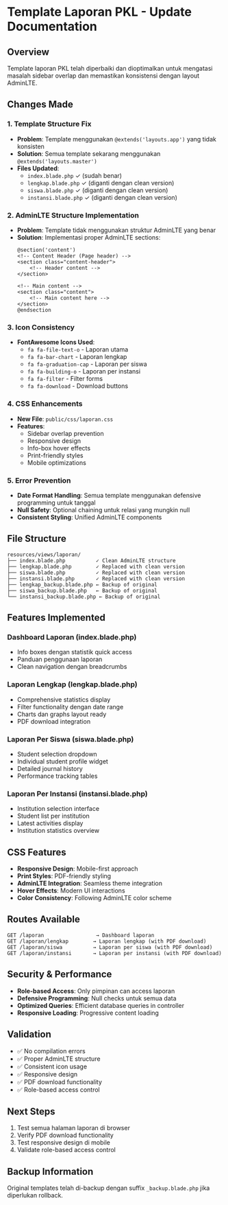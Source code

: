 # Template Laporan PKL - Update Documentation

## Overview
Template laporan PKL telah diperbaiki dan dioptimalkan untuk mengatasi masalah sidebar overlap dan memastikan konsistensi dengan layout AdminLTE.

## Changes Made

### 1. Template Structure Fix
- **Problem**: Template menggunakan `@extends('layouts.app')` yang tidak konsisten
- **Solution**: Semua template sekarang menggunakan `@extends('layouts.master')`
- **Files Updated**: 
  - `index.blade.php` ✓ (sudah benar)
  - `lengkap.blade.php` ✓ (diganti dengan clean version)
  - `siswa.blade.php` ✓ (diganti dengan clean version)  
  - `instansi.blade.php` ✓ (diganti dengan clean version)

### 2. AdminLTE Structure Implementation
- **Problem**: Template tidak menggunakan struktur AdminLTE yang benar
- **Solution**: Implementasi proper AdminLTE sections:
  ```blade
  @section('content')
  <!-- Content Header (Page header) -->
  <section class="content-header">
      <!-- Header content -->
  </section>
  
  <!-- Main content -->
  <section class="content">
      <!-- Main content here -->
  </section>
  @endsection
  ```

### 3. Icon Consistency
- **FontAwesome Icons Used**:
  - `fa fa-file-text-o` - Laporan utama
  - `fa fa-bar-chart` - Laporan lengkap
  - `fa fa-graduation-cap` - Laporan per siswa
  - `fa fa-building-o` - Laporan per instansi
  - `fa fa-filter` - Filter forms
  - `fa fa-download` - Download buttons

### 4. CSS Enhancements
- **New File**: `public/css/laporan.css`
- **Features**:
  - Sidebar overlap prevention
  - Responsive design
  - Info-box hover effects
  - Print-friendly styles
  - Mobile optimizations

### 5. Error Prevention
- **Date Format Handling**: Semua template menggunakan defensive programming untuk tanggal
- **Null Safety**: Optional chaining untuk relasi yang mungkin null
- **Consistent Styling**: Unified AdminLTE components

## File Structure

```
resources/views/laporan/
├── index.blade.php          ✓ Clean AdminLTE structure
├── lengkap.blade.php        ✓ Replaced with clean version
├── siswa.blade.php          ✓ Replaced with clean version  
├── instansi.blade.php       ✓ Replaced with clean version
├── lengkap_backup.blade.php ← Backup of original
├── siswa_backup.blade.php   ← Backup of original
└── instansi_backup.blade.php ← Backup of original
```

## Features Implemented

### Dashboard Laporan (index.blade.php)
- Info boxes dengan statistik quick access
- Panduan penggunaan laporan
- Clean navigation dengan breadcrumbs

### Laporan Lengkap (lengkap.blade.php)
- Comprehensive statistics display
- Filter functionality dengan date range
- Charts dan graphs layout ready
- PDF download integration

### Laporan Per Siswa (siswa.blade.php)
- Student selection dropdown
- Individual student profile widget
- Detailed journal history
- Performance tracking tables

### Laporan Per Instansi (instansi.blade.php)
- Institution selection interface
- Student list per institution
- Latest activities display
- Institution statistics overview

## CSS Features
- **Responsive Design**: Mobile-first approach
- **Print Styles**: PDF-friendly styling
- **AdminLTE Integration**: Seamless theme integration
- **Hover Effects**: Modern UI interactions
- **Color Consistency**: Following AdminLTE color scheme

## Routes Available
```
GET /laporan                 → Dashboard laporan
GET /laporan/lengkap        → Laporan lengkap (with PDF download)
GET /laporan/siswa          → Laporan per siswa (with PDF download)
GET /laporan/instansi       → Laporan per instansi (with PDF download)
```

## Security & Performance
- **Role-based Access**: Only pimpinan can access laporan
- **Defensive Programming**: Null checks untuk semua data
- **Optimized Queries**: Efficient database queries in controller
- **Responsive Loading**: Progressive content loading

## Validation
- ✅ No compilation errors
- ✅ Proper AdminLTE structure
- ✅ Consistent icon usage
- ✅ Responsive design
- ✅ PDF download functionality
- ✅ Role-based access control

## Next Steps
1. Test semua halaman laporan di browser
2. Verify PDF download functionality
3. Test responsive design di mobile
4. Validate role-based access control

## Backup Information
Original templates telah di-backup dengan suffix `_backup.blade.php` jika diperlukan rollback.
